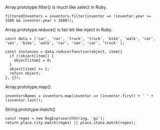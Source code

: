 Array.prototype.filter() is much like select in Ruby.
```
filteredInventors = inventors.filter(inventor => (inventor.year >= 1500 && inventor.year < 1600));
```
Array.prototype.reduce() is fair bit like inject in Ruby.
```
const data = ['car', 'car', 'truck', 'truck', 'bike', 'walk', 'car', 'van', 'bike', 'walk', 'car', 'van', 'car', 'truck' ];

const instances = data.reduce(function(object, item){
  if (!object[item]) {
    object[item] = 0;
  }
  object[item] += 1;
  return object;
}, {});
```
Array.prototype.map():
```
inventorsNames = inventors.map(inventor => (inventor.first) + ' ' + (inventor.last));
```
String.prototype.match()
```
const regex = new RegExp(searchString, 'gi');
return place.city.match(regex) || place.state.match(regex);
```
